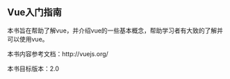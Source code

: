 ## **Vue入门指南**

本书旨在帮助了解vue，并介绍vue的一些基本概念，帮助学习者有大致的了解并可以使用vue。

本书内容参考文档：http:\/\/vuejs.org\/

本书目标版本：2.0

